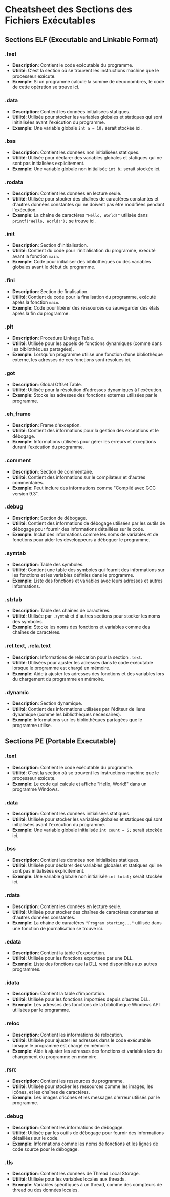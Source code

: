 # Cheatsheet des Sections des Fichiers Exécutables

## Sections ELF (Executable and Linkable Format)

### .text
- **Description**: Contient le code exécutable du programme.
- **Utilité**: C'est la section où se trouvent les instructions machine que le processeur exécute.
- **Exemple**: Si un programme calcule la somme de deux nombres, le code de cette opération se trouve ici.

### .data
- **Description**: Contient les données initialisées statiques.
- **Utilité**: Utilisée pour stocker les variables globales et statiques qui sont initialisées avant l'exécution du programme.
- **Exemple**: Une variable globale `int a = 10;` serait stockée ici.

### .bss
- **Description**: Contient les données non initialisées statiques.
- **Utilité**: Utilisée pour déclarer des variables globales et statiques qui ne sont pas initialisées explicitement.
- **Exemple**: Une variable globale non initialisée `int b;` serait stockée ici.

### .rodata
- **Description**: Contient les données en lecture seule.
- **Utilité**: Utilisée pour stocker des chaînes de caractères constantes et d'autres données constantes qui ne doivent pas être modifiées pendant l'exécution.
- **Exemple**: La chaîne de caractères `"Hello, World!"` utilisée dans `printf("Hello, World!");` se trouve ici.

### .init
- **Description**: Section d'initialisation.
- **Utilité**: Contient du code pour l'initialisation du programme, exécuté avant la fonction `main`.
- **Exemple**: Code pour initialiser des bibliothèques ou des variables globales avant le début du programme.

### .fini
- **Description**: Section de finalisation.
- **Utilité**: Contient du code pour la finalisation du programme, exécuté après la fonction `main`.
- **Exemple**: Code pour libérer des ressources ou sauvegarder des états après la fin du programme.

### .plt
- **Description**: Procedure Linkage Table.
- **Utilité**: Utilisée pour les appels de fonctions dynamiques (comme dans les bibliothèques partagées).
- **Exemple**: Lorsqu'un programme utilise une fonction d'une bibliothèque externe, les adresses de ces fonctions sont résolues ici.

### .got
- **Description**: Global Offset Table.
- **Utilité**: Utilisée pour la résolution d'adresses dynamiques à l'exécution.
- **Exemple**: Stocke les adresses des fonctions externes utilisées par le programme.

### .eh_frame
- **Description**: Frame d'exception.
- **Utilité**: Contient des informations pour la gestion des exceptions et le débogage.
- **Exemple**: Informations utilisées pour gérer les erreurs et exceptions durant l'exécution du programme.

### .comment
- **Description**: Section de commentaire.
- **Utilité**: Contient des informations sur le compilateur et d'autres commentaires.
- **Exemple**: Peut inclure des informations comme "Compilé avec GCC version 9.3".

### .debug
- **Description**: Section de débogage.
- **Utilité**: Contient des informations de débogage utilisées par les outils de débogage pour fournir des informations détaillées sur le code.
- **Exemple**: Inclut des informations comme les noms de variables et de fonctions pour aider les développeurs à déboguer le programme.

### .symtab
- **Description**: Table des symboles.
- **Utilité**: Contient une table des symboles qui fournit des informations sur les fonctions et les variables définies dans le programme.
- **Exemple**: Liste des fonctions et variables avec leurs adresses et autres informations.

### .strtab
- **Description**: Table des chaînes de caractères.
- **Utilité**: Utilisée par `.symtab` et d'autres sections pour stocker les noms des symboles.
- **Exemple**: Stocke les noms des fonctions et variables comme des chaînes de caractères.

### .rel.text, .rela.text
- **Description**: Informations de relocation pour la section `.text`.
- **Utilité**: Utilisées pour ajuster les adresses dans le code exécutable lorsque le programme est chargé en mémoire.
- **Exemple**: Aide à ajuster les adresses des fonctions et des variables lors du chargement du programme en mémoire.

### .dynamic
- **Description**: Section dynamique.
- **Utilité**: Contient des informations utilisées par l'éditeur de liens dynamique (comme les bibliothèques nécessaires).
- **Exemple**: Informations sur les bibliothèques partagées que le programme utilise.

## Sections PE (Portable Executable)

### .text
- **Description**: Contient le code exécutable du programme.
- **Utilité**: C'est la section où se trouvent les instructions machine que le processeur exécute.
- **Exemple**: Le code qui calcule et affiche "Hello, World!" dans un programme Windows.

### .data
- **Description**: Contient les données initialisées statiques.
- **Utilité**: Utilisée pour stocker les variables globales et statiques qui sont initialisées avant l'exécution du programme.
- **Exemple**: Une variable globale initialisée `int count = 5;` serait stockée ici.

### .bss
- **Description**: Contient les données non initialisées statiques.
- **Utilité**: Utilisée pour déclarer des variables globales et statiques qui ne sont pas initialisées explicitement.
- **Exemple**: Une variable globale non initialisée `int total;` serait stockée ici.

### .rdata
- **Description**: Contient les données en lecture seule.
- **Utilité**: Utilisée pour stocker des chaînes de caractères constantes et d'autres données constantes.
- **Exemple**: La chaîne de caractères `"Program starting..."` utilisée dans une fonction de journalisation se trouve ici.

### .edata
- **Description**: Contient la table d'exportation.
- **Utilité**: Utilisée pour les fonctions exportées par une DLL.
- **Exemple**: Liste des fonctions que la DLL rend disponibles aux autres programmes.

### .idata
- **Description**: Contient la table d'importation.
- **Utilité**: Utilisée pour les fonctions importées depuis d'autres DLL.
- **Exemple**: Les adresses des fonctions de la bibliothèque Windows API utilisées par le programme.

### .reloc
- **Description**: Contient les informations de relocation.
- **Utilité**: Utilisée pour ajuster les adresses dans le code exécutable lorsque le programme est chargé en mémoire.
- **Exemple**: Aide à ajuster les adresses des fonctions et variables lors du chargement du programme en mémoire.

### .rsrc
- **Description**: Contient les ressources du programme.
- **Utilité**: Utilisée pour stocker les ressources comme les images, les icônes, et les chaînes de caractères.
- **Exemple**: Les images d'icônes et les messages d'erreur utilisés par le programme.

### .debug
- **Description**: Contient les informations de débogage.
- **Utilité**: Utilisée par les outils de débogage pour fournir des informations détaillées sur le code.
- **Exemple**: Informations comme les noms de fonctions et les lignes de code source pour le débogage.

### .tls
- **Description**: Contient les données de Thread Local Storage.
- **Utilité**: Utilisée pour les variables locales aux threads.
- **Exemple**: Variables spécifiques à un thread, comme des compteurs de thread ou des données locales.


